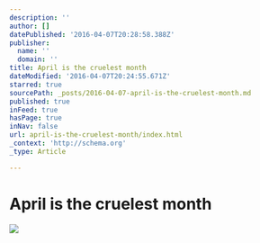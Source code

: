 ```yaml
---
description: ''
author: []
datePublished: '2016-04-07T20:28:58.388Z'
publisher:
  name: ''
  domain: ''
title: April is the cruelest month
dateModified: '2016-04-07T20:24:55.671Z'
starred: true
sourcePath: _posts/2016-04-07-april-is-the-cruelest-month.md
published: true
inFeed: true
hasPage: true
inNav: false
url: april-is-the-cruelest-month/index.html
_context: 'http://schema.org'
_type: Article

---
```

# April is the cruelest month
![](https://the-grid-user-content.s3-us-west-2.amazonaws.com/f88af6c2-f77f-49e0-9fb8-db2ee9254b3a.png)